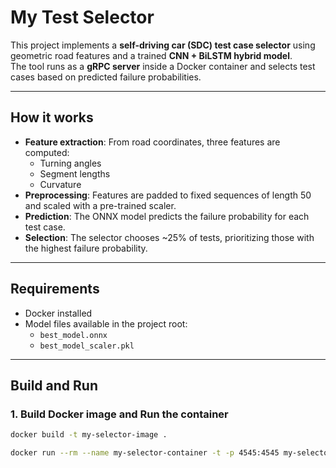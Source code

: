 # My Test Selector

This project implements a **self-driving car (SDC) test case selector** using geometric road features and a trained **CNN + BiLSTM hybrid model**.  
The tool runs as a **gRPC server** inside a Docker container and selects test cases based on predicted failure probabilities.

---

## How it works
- **Feature extraction**: From road coordinates, three features are computed:
  - Turning angles
  - Segment lengths
  - Curvature
- **Preprocessing**: Features are padded to fixed sequences of length 50 and scaled with a pre-trained scaler.
- **Prediction**: The ONNX model predicts the failure probability for each test case.
- **Selection**: The selector chooses ~25% of tests, prioritizing those with the highest failure probability.

---

## Requirements
- Docker installed
- Model files available in the project root:
  - `best_model.onnx`
  - `best_model_scaler.pkl`

---

## Build and Run

### 1. Build Docker image and Run the container
```bash
docker build -t my-selector-image .

docker run --rm --name my-selector-container -t -p 4545:4545 my-selector-image -p 4545

```